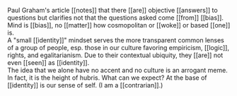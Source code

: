 Paul Graham's article [[notes]] that there [[are]] objective [[answers]] to questions but clarifies not that the questions asked come [[from]] [[bias]]. Mind is [[bias]], no [[matter]] how cosmopolitan or [[woke]] or based [[one]] is.  
A "small [[identity]]" mindset serves the more transparent common lenses of a group of people, esp. those in our culture favoring empiricism, [[logic]], rights, and egalitarianism. Due to their contextual ubiquity, they [[are]] not even [[seen]] as [[identity]].  
The idea that we alone have no accent and no culture is an arrogant meme. In fact, it is the height of hubris. What can we expect? At the base of [[identity]] is our sense of self. (I am a [[contrarian]].)  
